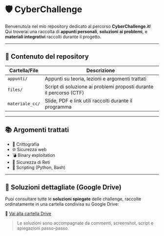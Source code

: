 # 🛡️ CyberChallenge

Benvenuto/a nel mio repository dedicato al percorso **CyberChallenge.it**!  
Qui troverai una raccolta di **appunti personali**, **soluzioni ai problemi**, e **materiali integrativi** raccolti durante il progetto.

---

## 📁 Contenuto del repository

| Cartella/File | Descrizione |
|---------------|-------------|
| `appunti/`    | Appunti su teoria, lezioni e argomenti trattati |
| `files/`  | Script di soluzione ai problemi proposti durante il percorso (CTF) |
| `materiale_cc/`  | Slide, PDF e link utili raccolti durante il programma |


---

## 📚 Argomenti trattati

- 🔐 Crittografia 
- 🌐 Sicurezza web 
- 💣 Binary exploitation
- 📡 Sicurezza di Reti
- 🐍 Scripting (Python, Bash)

---

## 🔗 Soluzioni dettagliate (Google Drive)

Puoi consultare tutte le **soluzioni spiegate** delle challenge, raccolte ordinatamente in una cartella condivisa su Google Drive:

📂 [Vai alla cartella Drive](https://drive.google.com/drive/folders/1-hVnI191omHbhbe7KLO0zv_QP5FU5HJG)



> Le soluzioni sono accompagnate da commenti, screenshot, script e spiegazioni passo-passo.

